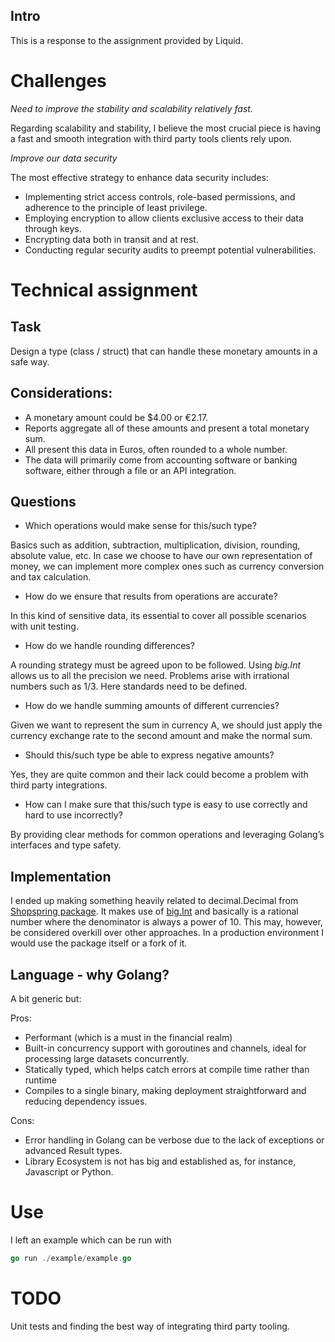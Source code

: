 ## Intro
This is a response to the assignment provided by Liquid.


# Challenges
_Need to improve the stability and scalability relatively fast._

Regarding scalability and stability, I believe the most crucial piece is having a fast and smooth integration with third party tools clients 
rely upon.

_Improve our data security_

The most effective strategy to enhance data security includes:
- Implementing strict access controls, role-based permissions, and adherence to the principle of least privilege.
- Employing encryption to allow clients exclusive access to their data through keys.
- Encrypting data both in transit and at rest.
- Conducting regular security audits to preempt potential vulnerabilities.

# Technical assignment

## Task
Design a type (class / struct) that can handle these monetary amounts in a safe way.

## Considerations:
- A monetary amount could be $4.00 or €2.17.
- Reports aggregate all of these amounts and present a total monetary sum.
- All present this data in Euros, often rounded to a whole number.
- The data will primarily come from accounting software or banking software, either through
a file or an API integration.


## Questions
- Which operations would make sense for this/such type?

Basics such as addition, subtraction, multiplication, division, rounding, absolute value, etc.
In case we choose to have our own representation of money, we can implement more complex ones such as currency 
conversion and tax calculation.

- How do we ensure that results from operations are accurate?

In this kind of sensitive data, its essential to cover all possible scenarios with unit testing. 

- How do we handle rounding differences?

A rounding strategy must be agreed upon to be followed. Using _big.Int_ allows us to all the precision we need.
Problems arise with irrational numbers such as 1/3. Here standards need to be defined.

- How do we handle summing amounts of different currencies?

Given we want to represent the sum in currency A, we should just apply the currency exchange rate to the second 
amount and make the normal sum.

- Should this/such type be able to express negative amounts?

Yes, they are quite common and their lack could become a problem with third party integrations.

- How can I make sure that this/such type is easy to use correctly and hard to use
  incorrectly?

By providing clear methods for common operations and leveraging Golang’s interfaces and type safety.


## Implementation
I ended up making something heavily related to decimal.Decimal from [Shopspring package](https://github.com/shopspring/decimal). 
It makes use of [big.Int](https://pkg.go.dev/math/big) and basically is a rational number where the denominator is always a power of 10. 
This may, however, be considered overkill over other approaches.
In a production environment I would use the package itself or a fork of it.



## Language - why Golang?
A bit generic but:
 
Pros:
 
- Performant (which is a must in the financial realm)
- Built-in concurrency support with goroutines and channels, ideal for processing large datasets concurrently.
- Statically typed, which helps catch errors at compile time rather than runtime
- Compiles to a single binary, making deployment straightforward and reducing dependency issues.

Cons:

- Error handling in Golang can be verbose due to the lack of exceptions or advanced Result types.
- Library Ecosystem is not has big and established as, for instance, Javascript or Python.


# Use
I left an example which can be run with
```go
go run ./example/example.go
```

# TODO
Unit tests and finding the best way of integrating third party tooling. 
